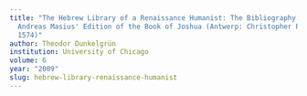 ```yaml
---
title: "The Hebrew Library of a Renaissance Humanist: The Bibliography to
  Andreas Masius' Edition of the Book of Joshua (Antwerp: Christopher Plantin
  1574)"
author: Theodor Dunkelgrün
institution: University of Chicago
volume: 6
year: "2009"
slug: hebrew-library-renaissance-humanist
---
```

